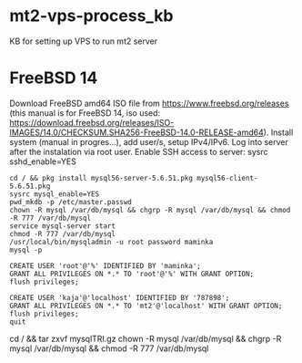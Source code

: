 # mt2-vps-process_kb
 KB for setting up VPS to run mt2 server

# FreeBSD 14

Download FreeBSD amd64 ISO file from https://www.freebsd.org/releases (this manual is for FreeBSD 14, iso used: https://download.freebsd.org/releases/ISO-IMAGES/14.0/CHECKSUM.SHA256-FreeBSD-14.0-RELEASE-amd64).
Install system (manual in progres...), add user/s, setup IPv4/IPv6.
Log into server after the instalation via root user.
Enable SSH access to server:
    sysrc sshd_enable=YES
    


    cd / && pkg install mysql56-server-5.6.51.pkg mysql56-client-5.6.51.pkg
    sysrc mysql_enable=YES
    pwd_mkdb -p /etc/master.passwd
    chown -R mysql /var/db/mysql && chgrp -R mysql /var/db/mysql && chmod -R 777 /var/db/mysql
    service mysql-server start
    chmod -R 777 /var/db/mysql
    /usr/local/bin/mysqladmin -u root password maminka
    mysql -p

    CREATE USER 'root'@'%' IDENTIFIED BY 'maminka';
    GRANT ALL PRIVILEGES ON *.* TO 'root'@'%' WITH GRANT OPTION;
    flush privileges;
    
    CREATE USER 'kaja'@'localhost' IDENTIFIED BY '787898';
    GRANT ALL PRIVILEGES ON *.* TO 'mt2'@'localhost' WITH GRANT OPTION;
    flush privileges;
    quit

cd / && tar zxvf mysqlTRI.gz
chown -R mysql /var/db/mysql && chgrp -R mysql /var/db/mysql && chmod -R 777 /var/db/mysql